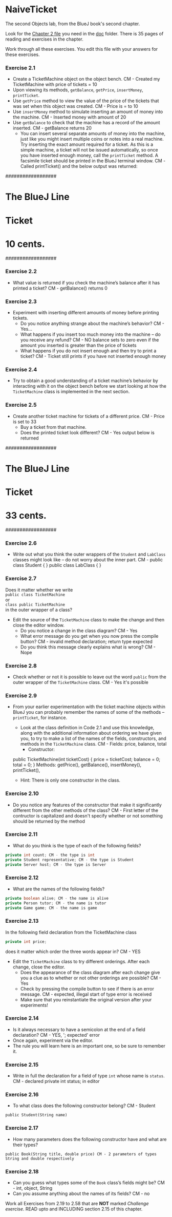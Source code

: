 # NaiveTicket

The second Objects lab, from the BlueJ book's second chapter.

Look for the [Chapter 2 file](./doc/BlueJ-objects-first-ch2.pdf) you need in the [doc](./doc) folder.
There is 35 pages of reading and exercises in the chapter.

Work through all these exercises. You edit this file with your answers for these exercises.

### Exercise 2.1
* Create a TicketMachine object on the object bench. 
	CM - Created my TicketMachine with price of tickets = 10
* Upon viewing its methods, `getBalance`, `getPrice`, `insertMoney`, `printTicket`.
* Use `getPrice` method to view the value of the price of the tickets that was set when this object was created. 
	CM - Price is = to 10
* Use `insertMoney` method to simulate inserting an amount of money into the machine.
	CM - Inserted money with amount of 20
* Use `getBalance` to check that the machine has a record of the amount inserted.
	CM - getBalance returns 20
	* You can insert several separate amounts of money into the machine, just like you might insert multiple coins or notes into a real machine. Try inserting the exact amount required for a ticket. As this is a simple machine, a ticket will not be issued automatically, so once you have inserted enough money, call the `printTicket` method. A facsimile ticket should be printed in the BlueJ terminal window.
	CM -Called printTicket() and the below output was returned:
	
##################
# The BlueJ Line
# Ticket
# 10 cents.
##################

### Exercise 2.2
* What value is returned if you check the machine’s balance after it has printed a ticket?
	CM - getBalance() returns 0

### Exercise 2.3
* Experiment with inserting different amounts of money before printing tickets.
	* Do you notice anything strange about the machine’s behavior?
		CM - Yes...
	* What happens if you insert too much money into the machine – do you receive any refund?
		CM - NO balance sets to zero even if the amount you inserted is greater than the price of tickets
	* What happens if you do not insert enough and then try to print a ticket?
		CM - Ticket still prints if you have not inserted enough money
		

### Exercise 2.4
* Try to obtain a good understanding of a ticket machine’s behavior by interacting with it on the object bench before we start looking at how the `TicketMachine` class is implemented in the next section.

### Exercise 2.5
* Create another ticket machine for tickets of a different price.
		CM - Price is set to 33
	* Buy a ticket from that machine.
	* Does the printed ticket look different?
		CM - Yes output below is returned
		
##################
# The BlueJ Line
# Ticket
# 33 cents.
##################

### Exercise 2.6
* Write out what you think the outer wrappers of the `Student` and `LabClass` classes might look like – do not worry about the inner part.
	CM - 
	     public class Student {
	}
	     public class LabClass {
	}     

### Exercise 2.7
Does it matter whether we write<br>
`public class TicketMachine`<br>
or<br>
`class public TicketMachine`<br>
in the outer wrapper of a class?

* Edit the source of the `TicketMachine` class to make the change and then close the editor window.
	* Do you notice a change in the class diagram? CM - Yes
	* What error message do you get when you now press the compile button? CM - invalid method declaration; return type 		expected
	* Do you think this message clearly explains what is wrong? CM - Nope

### Exercise 2.8
* Check whether or not it is possible to leave out the word `public` from the outer wrapper of the `TicketMachine` class.
	CM - Yes it's possible

### Exercise 2.9
* From your earlier experimentation with the ticket machine objects within BlueJ you can probably remember the names of some of the methods – `printTicket`, for instance.
	* Look at the class definition in Code 2.1 and use this knowledge, along with the additional information about ordering we have given you, to try to make a list of the names of the fields, constructors, and methods in the `TicketMachine` class. CM - Fields: price, balance, total
	  - Constructor:
	
	public TicketMachine(int ticketCost)
   	 {
        price = ticketCost;
        balance = 0;
        total = 0;
   	 }
    	Methods: getPrice(), getBalance(), insertMoney(), printTicket(), 
	 
	* Hint: There is only one constructor in the class.

### Exercise 2.10
* Do you notice any features of the constructor that make it significantly different from the other methods of the class?
	CM - First letter of the contructor is capitalized and doesn't specify whether or not something should be returned by 	      the method

### Exercise 2.11
* What do you think is the type of each of the following fields?

```java
private int count; CM - the type is int
private Student representative; CM - the type is Student
private Server host; CM - the type is Server
```

### Exercise 2.12
* What are the names of the following fields?

```java
private boolean alive; CM - the name is alive
private Person tutor; CM - the name is tutor
private Game game; CM - the name is game
```
### Exercise 2.13

In the following field declaration from the TicketMachine class<br>

```java
private int price;
```
does it matter which order the three words appear in? CM - YES
* Edit the `TicketMachine` class to try different orderings. After each change, close the editor.
	* Does the appearance of the class diagram after each change give you a clue as to whether or not other orderings are
possible? CM - Yes 
	* Check by pressing the compile button to see if there is an error message. CM - <identifier> expected, illegal start of type error is received
	* Make sure that you reinstantiate the original version after your experiments!

### Exercise 2.14
* Is it always necessary to have a semicolon at the end of a field declaration? CM - YES, '; expected' error 
* Once again, experiment via the editor.
* The rule you will learn here is an important one, so be sure to remember it.


### Exercise 2.15
* Write in full the declaration for a field of type `int` whose name is `status`. CM - declared private int status; in editor

### Exercise 2.16
* To what class does the following constructor belong? CM - Student
```
public Student(String name)
```

### Exercise 2.17
* How many parameters does the following constructor have and what are their types?
```
public Book(String title, double price) CM - 2 parameters of types String and double respectively
```

### Exercise 2.18
* Can you guess what types some of the `Book` class’s fields might be? CM - int, object, String
* Can you assume anything about the names of its fields? CM - no

Work all Exercises from 2.19 to 2.58 that are **NOT** marked *Challenge exercise*.
READ upto and INCLUDING section 2.15 of this chapter.
